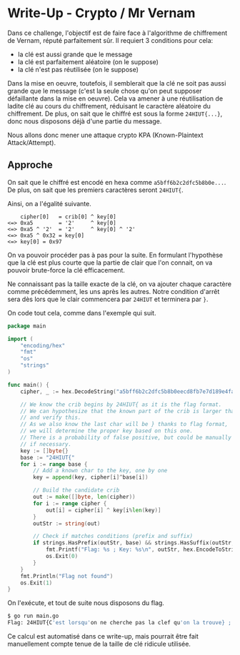 # Write-Up - Crypto / Mr Vernam

Dans ce challenge, l'objectif est de faire face à l'algorithme de chiffrement de Vernam, réputé parfaitement sûr.
Il requiert 3 conditions pour cela:
- la clé est aussi grande que le message
- la clé est parfaitement aléatoire (on le suppose)
- la clé n'est pas réutilisée (on le suppose)

Dans la mise en oeuvre, toutefois, il semblerait que la clé ne soit pas aussi grande que le message (c'est la seule chose qu'on peut supposer défaillante dans la mise en oeuvre).
Cela va amener à une réutilisation de ladite clé au cours du chiffrement, réduisant le caractère aléatoire du chiffrement.
De plus, on sait que le chiffré est sous la forme `24HIUT{...}`, donc nous disposons déjà d'une partie du message.

Nous allons donc mener une attaque crypto KPA (Known-Plaintext Attack/Attempt).

## Approche

On sait que le chiffré est encodé en hexa comme `a5bff6b2c2dfc5b8b0e...`.
De plus, on sait que les premiers caractères seront `24HIUT{`.

Ainsi, on a l'égalité suivante.
```
    cipher[0]   = crib[0] ^ key[0]
<=> 0xa5        = '2'     ^ key[0]
<=> 0xa5 ^ '2'  = '2'     ^ key[0] ^ '2'
<=> 0xa5 ^ 0x32 = key[0]
<=> key[0] = 0x97
```

On va pouvoir procéder pas à pas pour la suite.
En formulant l'hypothèse que la clé est plus courte que la partie de clair que l'on connait, on va pouvoir brute-force la clé efficacement.

Ne connaissant pas la taille exacte de la clé, on va ajouter chaque caractère comme précédemment, les uns après les autres.
Notre condition d'arrêt sera dès lors que le clair commencera par `24HIUT` et terminera par `}`.

On code tout cela, comme dans l'exemple qui suit.
```go
package main

import (
	"encoding/hex"
	"fmt"
	"os"
	"strings"
)

func main() {
	cipher, _ := hex.DecodeString("a5bff6b2c2dfc5b8b0eecd8fb7e7d189e4facbdcf8e59e95f2abdd93f2f9dd93f2abce9ae4abd29ab7e8d29ef1abcf8eb0e4d0dbfbea9e8fe5e4cb8df2f6")

	// We know the crib begins by 24HIUT{ as it is the flag format.
	// We can hypothesize that the known part of the crib is larger that the key
	// and verify this.
	// As we also know the last char will be } thanks to flag format,
	// we will determine the proper key based on this one.
	// There is a probability of false positive, but could be manually skipped
	// if necessary.
	key := []byte{}
	base := "24HIUT{"
	for i := range base {
		// Add a known char to the key, one by one
		key = append(key, cipher[i]^base[i])

		// Build the candidate crib
		out := make([]byte, len(cipher))
		for i := range cipher {
			out[i] = cipher[i] ^ key[i%len(key)]
		}
		outStr := string(out)

		// Check if matches conditions (prefix and suffix)
		if strings.HasPrefix(outStr, base) && strings.HasSuffix(outStr, "}") {
			fmt.Printf("Flag: %s ; Key: %s\n", outStr, hex.EncodeToString(key))
			os.Exit(0)
		}
	}
	fmt.Println("Flag not found")
	os.Exit(1)
}
```

On l'exécute, et tout de suite nous disposons du flag.

```bash
$ go run main.go
Flag: 24HIUT{C'est lorsqu'on ne cherche pas la clef qu'on la trouve} ; Key: 978bbefb
```

Ce calcul est automatisé dans ce write-up, mais pourrait être fait manuellement compte tenue de la taille de clé ridicule utilisée.
